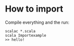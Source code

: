 # How to import

Compile everything and the run:

    scalac *.scala
    scala Importexample
    >> hello!

